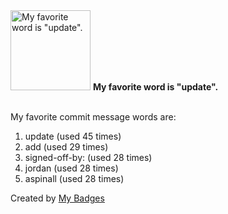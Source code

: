 <img src="https://my-badges.github.io/my-badges/favorite-word.png" alt="My favorite word is &quot;update&quot;." title="My favorite word is &quot;update&quot;." width="128">
<strong>My favorite word is &quot;update&quot;.</strong>
<br><br>

My favorite commit message words are:

1. update (used 45 times)
2. add (used 29 times)
3. signed-off-by: (used 28 times)
4. jordan (used 28 times)
5. aspinall (used 28 times)


Created by <a href="https://github.com/my-badges/my-badges">My Badges</a>